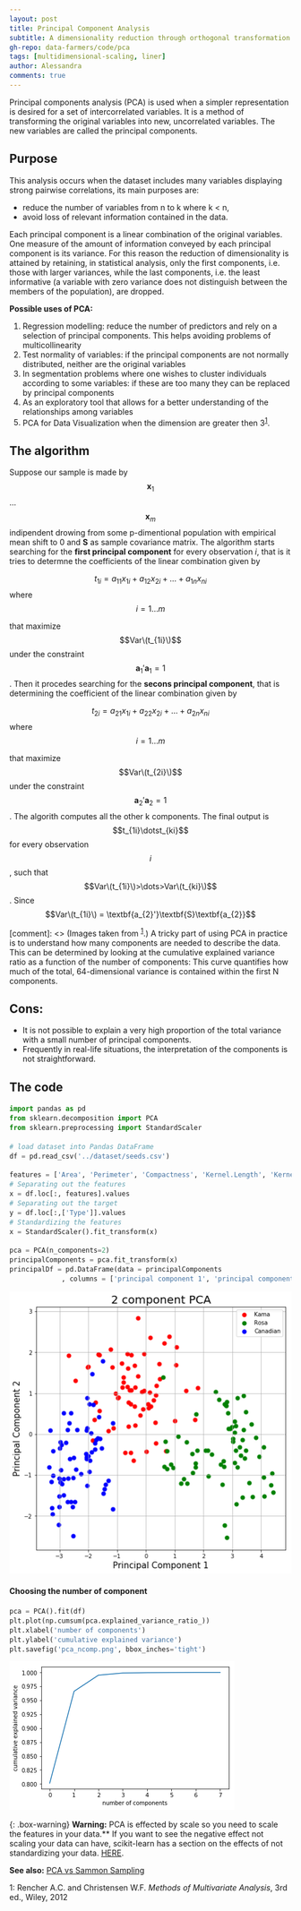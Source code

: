 ```yaml
---
layout: post
title: Principal Component Analysis
subtitle: A dimensionality reduction through orthogonal transformation 	 
gh-repo: data-farmers/code/pca
tags: [multidimensional-scaling, liner]
author: Alessandra
comments: true
---
```


Principal components analysis (PCA) is used when a simpler representation is desired
for a set of intercorrelated variables. It is a method of transforming the original
variables into new, uncorrelated variables. The new variables are called the
principal components.

## Purpose
This analysis occurs when the dataset includes many variables displaying strong pairwise correlations, its main purposes are:
* reduce the number of variables from n to k where k < n,
* avoid loss of relevant information contained in the data.

Each principal component is a linear combination of the original variables. One measure of the amount of information conveyed by each principal component is its variance. For this reason the reduction of dimensionality is attained by retaining, in statistical analysis,
only the first components, i.e. those with larger variances, while the last components, i.e. the least informative (a variable with zero variance does not distinguish between the members of the population), are dropped. 

**Possible uses of PCA:**
1. Regression modelling: reduce the number of predictors and rely on a selection of principal components. This helps avoiding problems of multicollinearity
2.  Test normality of variables: if the principal components are not normally distributed, neither are the original variables
3.  In segmentation problems where one wishes to cluster individuals according to some variables: if these are too many they can be replaced by principal components
4.  As an exploratory tool that allows for a better understanding of the relationships among variables 
5. PCA for Data Visualization when the dimension are greater then 3<sup>[1](#myfootnote1)</sup>.

## The algorithm
Suppose our sample is made by $$\textbf{x}_{1}$$ ... $$\textbf{x}_{m}$$ indipendent drowing from some p-dimentional population with empirical mean shift to 0 and $\textbf{S}$ as sample covariance matrix.
The algorithm starts searching for the **first principal component** for every observation $i$, that is it tries to determne the coefficients of the linear combination given by

$$t_{1i}=a_{11}x_{1i}+a_{12}x_{2i}+\dots+a_{1n}x_{ni}$$ where $$i = 1 \dots m$$

that maximize $$Var\(t_{1i}\)$$ under the constraint $$\textbf{a}_{1}'\textbf{a}_{1}=1$$.
Then it procedes searching for the **secons principal component**, that is determining the coefficient of the linear combination given by

$$t_{2i}=a_{21}x_{1i}+a_{22}x_{2i}+\dots+a_{2n}x_{ni}$$ where $$i = 1 \dots m$$


that maximize $$Var\(t_{2i}\)$$ under the constraint $$\textbf{a}_{2}'\textbf{a}_{2}=1$$.
The algorith computes all the other k components.
The final output is $$t_{1i}\dotst_{ki}$$ for every observation $$i$$, such that $$Var\(t_{1i}\)>\dots>Var\(t_{ki}\)$$.
Since $$Var\(t_{1i}\) = \textbf{a_{2}'}\textbf{S}\textbf{a_{2}}$$


[comment]: <> (Images taken from <sup>[1](#myfootnote1)</sup>.)
A tricky part of using PCA in practice is to understand how many components are needed to describe the data. 
This can be determined by looking at the cumulative explained variance ratio as a function of the number of components:
This curve quantifies how much of the total, 64-dimensional variance is contained within the first N
components. 


## Cons:
* It is not possible to explain a very high proportion of the total variance with a small number of principal components. 
* Frequently in real-life situations, the interpretation of the components is not straightforward.


## The code

```python
import pandas as pd
from sklearn.decomposition import PCA
from sklearn.preprocessing import StandardScaler

# load dataset into Pandas DataFrame
df = pd.read_csv('../dataset/seeds.csv')

features = ['Area', 'Perimeter', 'Compactness', 'Kernel.Length', 'Kernel.Width', 'Asymmetry.Coeff', 'Kernel.Groove']
# Separating out the features
x = df.loc[:, features].values
# Separating out the target
y = df.loc[:,['Type']].values
# Standardizing the features
x = StandardScaler().fit_transform(x)

pca = PCA(n_components=2)
principalComponents = pca.fit_transform(x)
principalDf = pd.DataFrame(data = principalComponents
             , columns = ['principal component 1', 'principal component 2'])
```
![pca_ex](../img/pca/pca_ex.png)

#### Choosing the number of component
```python
pca = PCA().fit(df)
plt.plot(np.cumsum(pca.explained_variance_ratio_))
plt.xlabel('number of components')
plt.ylabel('cumulative explained variance')
plt.savefig('pca_ncomp.png', bbox_inches='tight')
```
![pca_ncomp](../img/pca/pca_ncomp.png)

{: .box-warning}
**Warning:** PCA is effected by scale so you need to scale the features in your data.** If you want to see the negative effect not scaling your data can have, scikit-learn has a section on the effects of not standardizing your data. [HERE](https://scikit-learn.org/stable/auto_examples/preprocessing/plot_scaling_importance.html#sphx-glr-auto-examples-preprocessing-plot-scaling-importance-py).

**See also:** [PCA vs Sammon Sampling](http://hisee.sourceforge.net/Examples/Boquet.html)


<a name="myfootnote1">1</a>: Rencher A.C. and Christensen W.F. *Methods of Multivariate Analysis*, 3rd ed., Wiley, 2012

